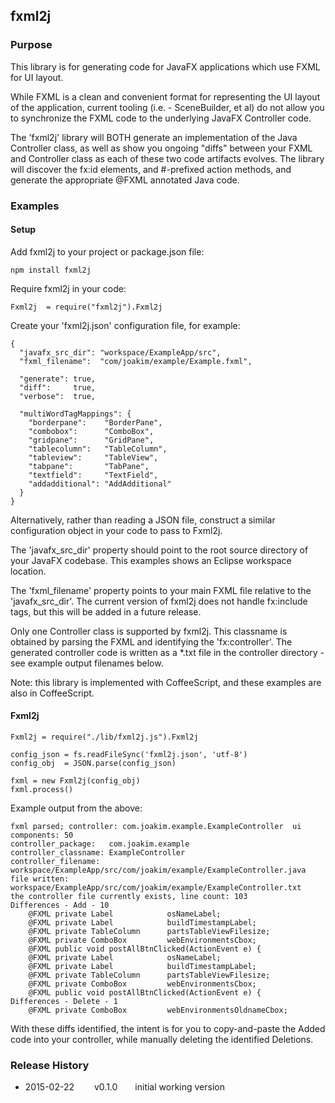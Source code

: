 ## fxml2j

### Purpose

This library is for generating code for JavaFX applications which use FXML for UI layout.

While FXML is a clean and convenient format for representing the UI layout of the application,
current tooling (i.e. - SceneBuilder, et al) do not allow you to synchronize the FXML code
to the underlying JavaFX Controller code.

The 'fxml2j' library will BOTH generate an implementation of the Java Controller class,
as well as show you ongoing "diffs" between your FXML and Controller class as each of these
two code artifacts evolves.  The library will discover the fx:id elements, and #-prefixed
action methods, and generate the appropriate @FXML annotated Java code.

### Examples

#### Setup

Add fxml2j to your project or package.json file:
```
npm install fxml2j
```

Require fxml2j in your code:
```
Fxml2j  = require("fxml2j").Fxml2j
```

Create your 'fxml2j.json' configuration file, for example:
```
{
  "javafx_src_dir": "workspace/ExampleApp/src",
  "fxml_filename":  "com/joakim/example/Example.fxml",

  "generate": true,
  "diff":     true,
  "verbose":  true,

  "multiWordTagMappings": {
    "borderpane":    "BorderPane",
    "combobox":      "ComboBox",
    "gridpane":      "GridPane",
    "tablecolumn":   "TableColumn",
    "tableview":     "TableView",
    "tabpane":       "TabPane",
    "textfield":     "TextField",
    "addadditional": "AddAdditional"
  }
}
```

Alternatively, rather than reading a JSON file, construct a similar configuration object
in your code to pass to Fxml2j.

The 'javafx_src_dir' property should point to the root source directory of your
JavaFX codebase.  This examples shows an Eclipse workspace location.

The 'fxml_filename' property points to your main FXML file relative to the 'javafx_src_dir'.
The current version of fxml2j does not handle fx:include tags, but this will be added
in a future release.  

Only one Controller class is supported by fxml2j.  This classname is obtained by parsing
the FXML and identifying the 'fx:controller'.  The generated controller code is written
as a *.txt file in the controller directory - see example output filenames below.

Note: this library is implemented with CoffeeScript, and these examples are also in CoffeeScript.

#### Fxml2j


``` 
Fxml2j = require("./lib/fxml2j.js").Fxml2j

config_json = fs.readFileSync('fxml2j.json', 'utf-8')
config_obj  = JSON.parse(config_json)

fxml = new Fxml2j(config_obj)
fxml.process()
```

Example output from the above:
```
fxml parsed; controller: com.joakim.example.ExampleController  ui components: 50
controller_package:   com.joakim.example
controller_classname: ExampleController
controller_filename:  workspace/ExampleApp/src/com/joakim/example/ExampleController.java
file written:         workspace/ExampleApp/src/com/joakim/example/ExampleController.txt
the controller file currently exists, line count: 103
Differences - Add - 10
    @FXML private Label            osNameLabel;
    @FXML private Label            buildTimestampLabel;
    @FXML private TableColumn      partsTableViewFilesize;
    @FXML private ComboBox         webEnvironmentsCbox;
    @FXML public void postAllBtnClicked(ActionEvent e) {
    @FXML private Label            osNameLabel;
    @FXML private Label            buildTimestampLabel;
    @FXML private TableColumn      partsTableViewFilesize;
    @FXML private ComboBox         webEnvironmentsCbox;
    @FXML public void postAllBtnClicked(ActionEvent e) {
Differences - Delete - 1
    @FXML private ComboBox         webEnvironmentsOldnameCbox;
```

With these diffs identified, the intent is for you to copy-and-paste the Added code
into your controller, while manually deleting the identified Deletions.


### Release History

* 2015-02-22   v0.1.0  initial working version

